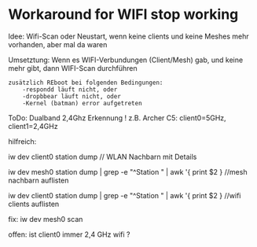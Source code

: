 Workaround for WIFI stop working
================================

Idee:  Wifi-Scan oder Neustart, wenn keine clients und keine Meshes mehr vorhanden, aber mal da waren

Umsetztung:
	Wenn es WIFI-Verbundungen (Client/Mesh) gab, und keine mehr gibt, 
	dann WIFI-Scan durchführen
	
	zusätzlich REboot bei folgenden Bedingungen:
		-respondd läuft nicht, oder
		-dropbbear läuft nicht, oder
		-Kernel (batman) error aufgetreten

ToDo: 
	Dualband 2,4Ghz Erkennung !
	z.B. Archer C5: client0=5GHz, client1=2,4GHz


hilfreich:

  iw dev client0 station dump       // WLAN Nachbarn mit Details
  
  iw dev mesh0 station dump | grep -e "^Station " | awk '{ print $2 }  //mesh nachbarn auflisten
  
  iw dev client0 station dump | grep -e "^Station " | awk '{ print $2 }  //wifi clients auflisten

  fix: iw dev mesh0 scan

offen:
  ist client0 immer 2,4 GHz wifi ?
